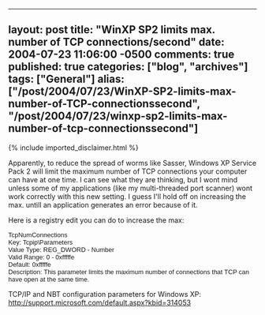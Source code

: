   ---
  layout: post
  title: "WinXP SP2 limits max. number of TCP connections/second"
  date: 2004-07-23 11:06:00 -0500
  comments: true
  published: true
  categories: ["blog", "archives"]
  tags: ["General"]
  alias: ["/post/2004/07/23/WinXP-SP2-limits-max-number-of-TCP-connectionssecond", "/post/2004/07/23/winxp-sp2-limits-max-number-of-tcp-connectionssecond"]
  ---
<!-- more -->
{% include imported_disclaimer.html %}
<P>Apparently, to reduce the spread of worms like Sasser, Windows XP Service Pack 2 will limit the maximum number of TCP connections your computer can have at one time. I can see what they are thinking, but I&nbsp;wont mind unless some of my applications (like my multi-threaded port scanner)&nbsp;wont work correctly with this new setting. I guess I'll hold off on increasing the max. untill an application&nbsp;generates an error&nbsp;because of it.</P>
<P>Here is a registry edit you can do to increase the max:</P>
<P><FONT face=Arial size=2>TcpNumConnections<BR>Key: Tcpip\Parameters<BR>Value Type: REG_DWORD - Number<BR>Valid Range: 0 - 0xfffffe<BR>Default: 0xfffffe<BR>Description: This parameter limits the maximum number of connections that TCP can have open at the same time.</FONT> </FONT></P>
<P class=indent>TCP/IP and NBT configuration parameters for Windows XP: <A href="http://support.microsoft.com/default.aspx?kbid=314053">http://support.microsoft.com/default.aspx?kbid=314053</A></P>
